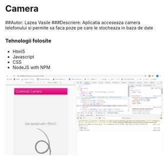 # Camera 

##Autor: Lazea Vasile
###Descriere:
Aplicatia acceseaza camera telefonului si permite sa faca poze pe care le stocheaza in baza de date 

### Tehnologii folosite
* Html5
* Javascript
* CSS
* NodeJS with NPM

![alt text](https://github.com/lazea1997/camera/blob/master/camera%202.png)
